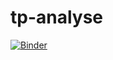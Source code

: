 # tp-analyse
[![Binder](https://mybinder.org/badge_logo.svg)](https://mybinder.org/v2/gh/hindraiss/tp-analyse/main)
